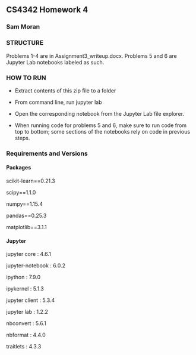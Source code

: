 ## CS4342 Homework 4
### Sam Moran

### STRUCTURE
Problems 1-4 are in Assignment3_writeup.docx. Problems 5 and 6 are Jupyter Lab notebooks labeled as such.

### HOW TO RUN
- Extract contents of this zip file to a folder
- From command line, run
    jupyter lab
    
- Open the corresponding notebook from the Jupyter Lab file explorer.
- When running code for problems 5 and 6, make sure to run code from top to bottom; some sections of the notebooks rely on code in previous steps.

### Requirements and Versions

#### Packages
scikit-learn==0.21.3

scipy==1.1.0

numpy==1.15.4

pandas==0.25.3

matplotlib==3.1.1

#### Jupyter
jupyter core     : 4.6.1

jupyter-notebook : 6.0.2

ipython          : 7.9.0

ipykernel        : 5.1.3

jupyter client   : 5.3.4

jupyter lab      : 1.2.2

nbconvert        : 5.6.1

nbformat         : 4.4.0

traitlets        : 4.3.3